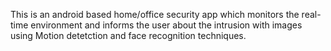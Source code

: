 This is an android based home/office security app which monitors the real-time environment and informs the user about the intrusion with images using Motion detetction and face recognition techniques.
